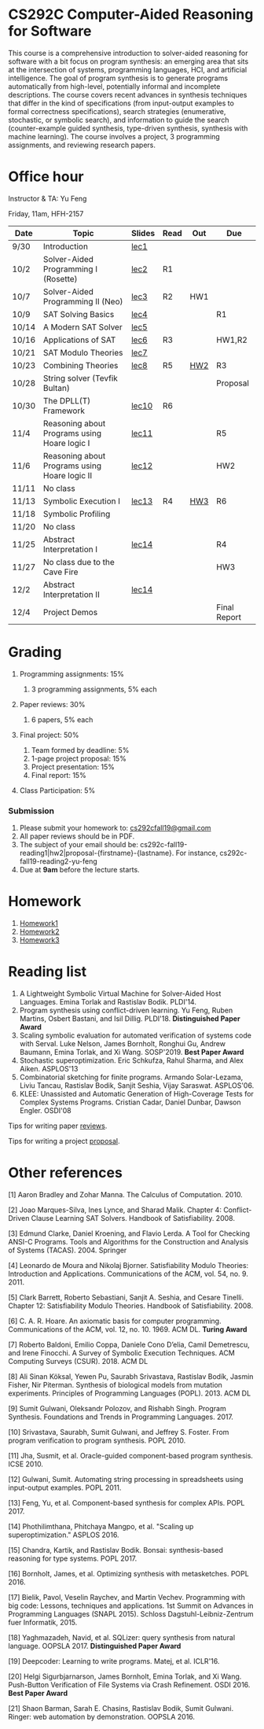 # CS292C Computer-Aided Reasoning for Software

This course is a comprehensive introduction to solver-aided reasoning for software with a bit focus on program synthesis: an emerging area that sits at the intersection of systems, programming languages, HCI, and artificial intelligence. The goal of program synthesis is to generate programs automatically from high-level, potentially informal and incomplete descriptions. The course covers recent advances in synthesis techniques that differ in the kind of specifications (from input-output examples to formal correctness specifications), search strategies (enumerative, stochastic, or symbolic search), and information to guide the search (counter-example guided synthesis, type-driven synthesis, synthesis with machine learning). The course involves a project, 3 programming assignments, and reviewing research papers.

# Office hour
Instructor & TA: Yu Feng

Friday, 11am, HFH-2157

| Date  | Topic                                         | Slides | Read | Out | Due |
|-------|-----------------------------------------------|--------|------|-----|-----|
| 9/30  | Introduction                                  |  [lec1](lectures/lecture1.pdf)      |      |     |     |
| 10/2  | Solver-Aided Programming I (Rosette)          |  [lec2](lectures/lecture2.pdf)      |  R1    |     |     |
| 10/7  | Solver-Aided Programming II (Neo)             |  [lec3](lectures/lecture3.pdf)      |  R2    | HW1    |     |
| 10/9  | SAT Solving Basics                            |  [lec4](lectures/lecture4.pdf)      |      |     | R1    |
| 10/14 | A Modern SAT Solver                           |  [lec5](lectures/lecture5.pdf)      |      |     |     |
| 10/16 | Applications of SAT                           |  [lec6](lectures/lecture6.pdf)      |   R3   |     |  HW1,R2   |
| 10/21 | SAT Modulo Theories                           |  [lec7](lectures/lecture7.pdf)      |      |     |     |
| 10/23 | Combining Theories              | [lec8](lectures/lecture8.pdf)        |   R5   |  [HW2](hw2/HW2.md)   |  R3   |
| 10/28 | String solver (Tevfik Bultan)                            |        |      |     | Proposal    |
| 10/30 | The DPLL(T) Framework                         | [lec10](lectures/lecture10.pdf)       |   R6   |     |     |
| 11/4  | Reasoning about Programs using Hoare logic I  | [lec11](lectures/lecture11.pdf)        |      |     |   R5  |
| 11/6  | Reasoning about Programs using Hoare logic II | [lec12](lectures/lecture12.pdf)       |      |     |  HW2   |
| 11/11 | No class                          |        |      |     |     |
| 11/13 | Symbolic Execution I                         | [lec13](lectures/lecture13.pdf)        |  R4     | [HW3](hw3/HW3.md)    |  R6   |
| 11/18 | Symbolic Profiling                 |        |      |     |     |
| 11/20 | No class               |        |      |     |     |
| 11/25 | Abstract Interpretation I        |    [lec14](lectures/lecture14.pdf)     |      |     | R4   |
| 11/27 | No class due to the Cave Fire                           |        |      |     |  HW3   |
| 12/2  | Abstract Interpretation II         |   [lec14](lectures/lecture14.pdf)      |      |     |     |
| 12/4  | Project Demos                                 |        |      |     |  Final Report  |


# Grading

1. Programming assignments: 15%
    1. 3 programming assignments, 5% each

2. Paper reviews: 30%
    1. 6 papers, 5% each
    
3. Final project: 50%
    1. Team formed by deadline: 5%
    2. 1-page project proposal: 15%
    3. Project presentation: 15%
    4. Final report: 15%
  
4. Class Participation: 5%

### Submission
1. Please submit your homework to: cs292cfall19@gmail.com
2. All paper reviews should be in PDF.
3. The subject of your email should be: cs292c-fall19-reading1|hw2|proposal-{firstname}-{lastname}.
For instance, cs292c-fall19-reading2-yu-feng
4. Due at **9am** before the lecture starts.


# Homework

1. [Homework1](hw1/HW1.md)
2. [Homework2](hw2/HW2.md)
3. [Homework3](hw3/HW3.md)

# Reading list
1. A Lightweight Symbolic Virtual Machine for Solver-Aided Host Languages. Emina Torlak and Rastislav Bodik. PLDI'14.
2. Program synthesis using conflict-driven learning. Yu Feng, Ruben Martins, Osbert Bastani, and Isil Dillig.  PLDI'18. **Distinguished Paper Award** 
3. Scaling symbolic evaluation for automated verification of systems code with Serval. Luke Nelson, James Bornholt, Ronghui Gu, Andrew Baumann, Emina Torlak, and Xi Wang. SOSP'2019. **Best Paper Award**
4. Stochastic superoptimization. 	Eric Schkufza, Rahul Sharma, and Alex Aiken. ASPLOS'13
5. Combinatorial sketching for finite programs. 	Armando Solar-Lezama, Liviu Tancau, Rastislav Bodik, Sanjit Seshia, Vijay Saraswat. ASPLOS'06.
6. KLEE: Unassisted and Automatic Generation of High-Coverage Tests for Complex Systems Programs. Cristian Cadar, Daniel Dunbar, Dawson Engler. OSDI'08

Tips for writing paper [reviews](REVIEW.md).

Tips for writing a project [proposal](PROPOSAL.md).

# Other references

[1] Aaron Bradley and Zohar Manna. The Calculus of Computation. 2010. 

[2] Joao Marques-Silva, Ines Lynce, and Sharad Malik. Chapter 4: Conflict-Driven Clause Learning SAT Solvers. Handbook of Satisfiability. 2008. 

[3] Edmund Clarke, Daniel Kroening, and Flavio Lerda. A Tool for Checking ANSI-C Programs. Tools and Algorithms for the Construction and Analysis of Systems (TACAS). 2004. Springer

[4] Leonardo de Moura and Nikolaj Bjorner. Satisfiability Modulo Theories: Introduction and Applications. Communications of the ACM, vol. 54, no. 9. 2011. 

[5] Clark Barrett, Roberto Sebastiani, Sanjit A. Seshia, and Cesare Tinelli. Chapter 12: Satisfiability Modulo Theories. Handbook of Satisfiability. 2008. 

[6] C. A. R. Hoare. An axiomatic basis for computer programming. Communications of the ACM, vol. 12, no. 10. 1969. ACM DL. **Turing Award**

[7] Roberto Baldoni, Emilio Coppa, Daniele Cono D’elia, Camil Demetrescu, and Irene Finocchi. A Survey of Symbolic Execution Techniques. ACM Computing Surveys (CSUR). 2018. ACM DL

[8] Ali Sinan Köksal, Yewen Pu, Saurabh Srivastava, Rastislav Bodík, Jasmin Fisher, Nir Piterman. Synthesis of biological models from mutation experiments. Principles of Programming Languages (POPL). 2013. ACM DL

[9] Sumit Gulwani, Oleksandr Polozov, and Rishabh Singh. Program Synthesis. Foundations and Trends in Programming Languages. 2017. 

[10] Srivastava, Saurabh, Sumit Gulwani, and Jeffrey S. Foster. From program verification to program synthesis. POPL 2010.

[11] Jha, Susmit, et al. Oracle-guided component-based program synthesis. ICSE 2010.

[12] Gulwani, Sumit. Automating string processing in spreadsheets using input-output examples. POPL 2011.

[13] Feng, Yu, et al. Component-based synthesis for complex APIs. POPL 2017.

[14] Phothilimthana, Phitchaya Mangpo, et al. "Scaling up superoptimization." ASPLOS 2016.

[15] Chandra, Kartik, and Rastislav Bodik. Bonsai: synthesis-based reasoning for type systems. POPL 2017.

[16] Bornholt, James, et al. Optimizing synthesis with metasketches. POPL 2016.

[17] Bielik, Pavol, Veselin Raychev, and Martin Vechev. Programming with big code: Lessons, techniques and applications. 1st Summit on Advances in Programming Languages (SNAPL 2015). Schloss Dagstuhl-Leibniz-Zentrum fuer Informatik, 2015.

[18] Yaghmazadeh, Navid, et al. SQLizer: query synthesis from natural language. OOPSLA 2017. **Distinguished Paper Award**

[19] Deepcoder: Learning to write programs. Matej, et al. ICLR'16.


[20] Helgi Sigurbjarnarson, James Bornholt, Emina Torlak, and Xi Wang. Push-Button Verification of File Systems via Crash Refinement. OSDI 2016. **Best Paper Award**

[21] Shaon Barman, Sarah E. Chasins, Rastislav Bodik, Sumit Gulwani. Ringer: web automation by demonstration. OOPSLA 2016.




